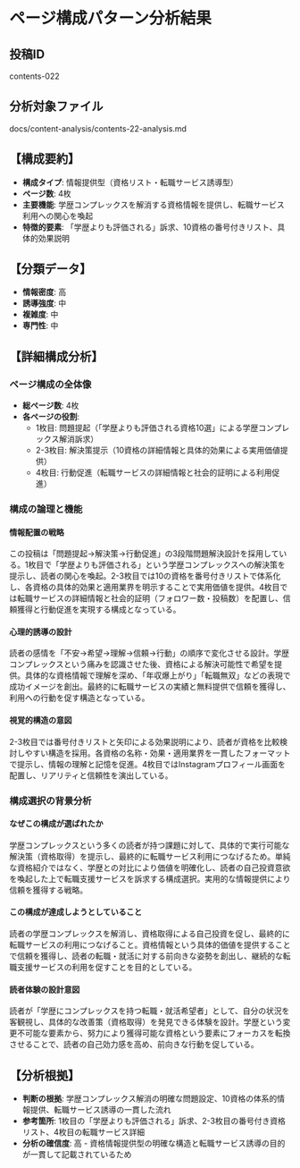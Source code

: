 # ページ構成パターン分析結果

## 投稿ID
contents-022

## 分析対象ファイル
docs/content-analysis/contents-22-analysis.md

## 【構成要約】
- **構成タイプ**: 情報提供型（資格リスト・転職サービス誘導型）
- **ページ数**: 4枚
- **主要機能**: 学歴コンプレックスを解消する資格情報を提供し、転職サービス利用への関心を喚起
- **特徴的要素**: 「学歴よりも評価される」訴求、10資格の番号付きリスト、具体的効果説明

## 【分類データ】
- **情報密度**: 高
- **誘導強度**: 中
- **複雑度**: 中
- **専門性**: 中

## 【詳細構成分析】

### ページ構成の全体像
- **総ページ数**: 4枚
- **各ページの役割**:
  - 1枚目: 問題提起（「学歴よりも評価される資格10選」による学歴コンプレックス解消訴求）
  - 2-3枚目: 解決策提示（10資格の詳細情報と具体的効果による実用価値提供）
  - 4枚目: 行動促進（転職サービスの詳細情報と社会的証明による利用促進）

### 構成の論理と機能

#### 情報配置の戦略
この投稿は「問題提起→解決策→行動促進」の3段階問題解決設計を採用している。1枚目で「学歴よりも評価される」という学歴コンプレックスへの解決策を提示し、読者の関心を喚起。2-3枚目では10の資格を番号付きリストで体系化し、各資格の具体的効果と適用業界を明示することで実用価値を提供。4枚目では転職サービスの詳細情報と社会的証明（フォロワー数・投稿数）を配置し、信頼獲得と行動促進を実現する構成となっている。

#### 心理的誘導の設計
読者の感情を「不安→希望→理解→信頼→行動」の順序で変化させる設計。学歴コンプレックスという痛みを認識させた後、資格による解決可能性で希望を提供。具体的な資格情報で理解を深め、「年収爆上がり」「転職無双」などの表現で成功イメージを創出。最終的に転職サービスの実績と無料提供で信頼を獲得し、利用への行動を促す構造となっている。

#### 視覚的構造の意図
2-3枚目では番号付きリストと矢印による効果説明により、読者が資格を比較検討しやすい構造を採用。各資格の名称・効果・適用業界を一貫したフォーマットで提示し、情報の理解と記憶を促進。4枚目ではInstagramプロフィール画面を配置し、リアリティと信頼性を演出している。

### 構成選択の背景分析

#### なぜこの構成が選ばれたか
学歴コンプレックスという多くの読者が持つ課題に対して、具体的で実行可能な解決策（資格取得）を提示し、最終的に転職サービス利用につなげるため。単純な資格紹介ではなく、学歴との対比により価値を明確化し、読者の自己投資意欲を喚起した上で転職支援サービスを訴求する構成選択。実用的な情報提供により信頼を獲得する戦略。

#### この構成が達成しようとしていること
読者の学歴コンプレックスを解消し、資格取得による自己投資を促し、最終的に転職サービスの利用につなげること。資格情報という具体的価値を提供することで信頼を獲得し、読者の転職・就活に対する前向きな姿勢を創出し、継続的な転職支援サービスの利用を促すことを目的としている。

#### 読者体験の設計意図
読者が「学歴にコンプレックスを持つ転職・就活希望者」として、自分の状況を客観視し、具体的な改善策（資格取得）を発見できる体験を設計。学歴という変更不可能な要素から、努力により獲得可能な資格という要素にフォーカスを転換させることで、読者の自己効力感を高め、前向きな行動を促している。

## 【分析根拠】
- **判断の根拠**: 学歴コンプレックス解消の明確な問題設定、10資格の体系的情報提供、転職サービス誘導の一貫した流れ
- **参考箇所**: 1枚目の「学歴よりも評価される」訴求、2-3枚目の番号付き資格リスト、4枚目の転職サービス詳細
- **分析の確信度**: 高 - 資格情報提供型の明確な構造と転職サービス誘導の目的が一貫して記載されているため